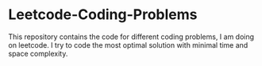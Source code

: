 # Leetcode-Coding-Problems

This repository contains the code for different coding problems, I am doing on leetcode. I try to code the most optimal solution with minimal time and space complexity. 
